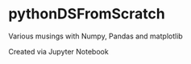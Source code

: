 # pythonDSFromScratch

Various musings with Numpy, Pandas and matplotlib

Created via Jupyter Notebook

